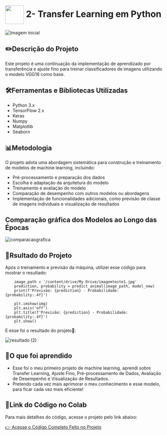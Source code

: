<h1>
     <img align="center" width="60px" src="https://hermes.dio.me/lab_projects/badges/910385c0-bf47-4285-9cf1-c4b5b1022a59.png">
    <span>2- Transfer Learning em Python</span>
</h1>

![Imagem inicial](https://encrypted-tbn0.gstatic.com/images?q=tbn:ANd9GcQdBRrgpw7_rI5kkvM_zWtCiwf_kUEpvQKFfg&usqp=CAU)

## ✏️Descrição do Projeto

Este projeto é uma continuação da implementação de aprendizado por transferência e ajuste fino para treinar classificadores de imagens utilizando o modelo VGG16 como base. 

## 🛠️Ferramentas e Bibliotecas Utilizadas

- Python 3.x
- TensorFlow 2.x
- Keras
- Numpy
- Matplotlib
- Seaborn

## 📊Metodologia

O projeto adota uma abordagem sistemática para construção e treinamento de modelos de machine learning, incluindo:

- Pré-processamento e preparação dos dados
- Escolha e adaptação da arquitetura do modelo
- Treinamento e avaliação do modelo
- Comparação de desempenho com outros modelos ou abordagens
- Implementação de funcionalidades adicionais, como previsão de classe de imagens individuais e visualização de resultados

## Comparação gráfica dos Modelos ao Longo das Épocas

![comparacaografica](https://github.com/FernandaMancini/Formacao-Machine-Learning-Specialist/assets/108295414/c3b11231-f2db-4be5-9557-d652cda3e068)

## 🎉Rsultado do Projeto
Após o treinamento e previsão da máquina, utilizei esse código para mostrar o resultado:

        image_path = '/content/drive/My Drive/imagemteste1.jpg'
        prediction, probability = predict_animal(image_path, model_new)
        print(f'Previsão: {prediction} - Probabilidade: {probability:.4f}')

        plt.imshow(img)
        plt.axis('off')
        plt.title(f'Previsão: {prediction} - Probabilidade: {probability:.4f}')
        plt.show()

E esse foi o resultado do projeto🌟:

![resultado (2)](https://github.com/FernandaMancini/Formacao-Machine-Learning-Specialist/assets/108295414/417da355-fcd1-419b-83a4-4a99a6dc51c7)

## 🧠O que foi aprendido
- Esse foi o meu primeiro projeto de machine learning, aprendi sobre Transfer Learning, Ajuste Fino, Pré-processamento de Dados, Avaliação de Desempenho e Visualização de Resultados.
- Pretendo cada vez mais aprimorar o meu conhecimento e esse modelo, para ficar cada vez mais eficiente!

## 🔗Link do Código no Colab

Para mais detalhes do código, acesse o projeto pelo link abaixo:

[👉 Acesse o Código Completo Feito no Projeto](https://github.com/FernandaMancini/Formacao-Machine-Learning-Specialist/blob/main/Projetos/2-Transfer_Learning/Projeto_de_Transfer_Learning_em_Python.ipynb)
